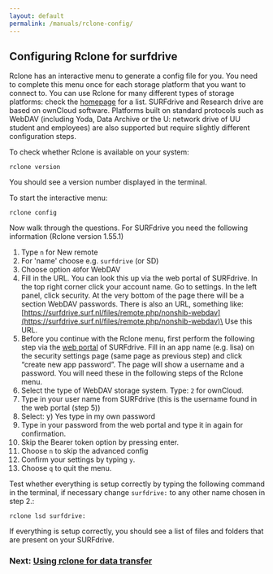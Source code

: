 ```yaml
---
layout: default
permalink: /manuals/rclone-config/
---
```


## Configuring Rclone for surfdrive

Rclone has an interactive menu to generate a config file for you. You need to complete this menu once for each storage platform that you want to connect to. You can use Rclone for many different types of storage platforms: check the [homepage](https://rclone.org) for a list. SURFdrive and Research drive are based on ownCloud software. Platforms built on standard protocols such as WebDAV (including Yoda, Data Archive or the U: network drive of UU student and employees) are also supported but require slightly different configuration steps.

To check whether Rclone is available on your system:

```
rclone version
```

You should see a version number displayed in the terminal.

To start the interactive menu:

```
rclone config
```

Now walk through the questions. For SURFdrive you need the following information (Rclone version 1.55.1)

1. Type `n` for New remote
2. For 'name' choose e.g. `surfdrive` (or SD)
3. Choose option `40`for WebDAV&#x20;
4. Fill in the URL. You can look this up via the web portal of SURFdrive. In the top right corner click your account name. Go to settings. In the left panel, click security. At the very bottom of the page there will be a section WebDAV passwords. There is also an URL, something like: [https://surfdrive.surf.nl/files/remote.php/nonshib-webdav](https://surfdrive.surf.nl/files/remote.php/nonshib-webdav)\
   &#x20;Use this URL.
5. Before you continue with the Rclone menu, first perform the following step via the [web portal](https://surfdrive.surf.nl) of SURFdrive. Fill in an app name (e.g. lisa) on the security settings page (same page as previous step) and click “create new app password”. The page will show a username and a password. You will need these in the following steps of the Rclone menu.
6. Select the type of WebDAV storage system. Type: `2` for ownCloud.
7. Type in your user name from SURFdrive (this is the username found in the web portal (step 5))
8. Select: y) Yes type in my own password
9. Type in your password from the web portal and type it in again for confirmation.
10. Skip the Bearer token option by pressing enter.
11. Choose `n` to skip the advanced config
12. Confirm your settings by typing `y`.
13. Choose `q` to quit the menu.

Test whether everything is setup correctly by typing the following command in the terminal, if necessary change `surfdrive:` to any other name chosen in step 2.:

```
rclone lsd surfdrive:
```

If everything is setup correctly, you should see a list of files and folders that are present on your SURFdrive.

### Next: [Using rclone for data transfer](rclone-transferringdata.md)

